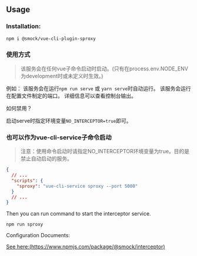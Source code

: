 ## Usage

### Installation:

```bash
npm i @smock/vue-cli-plugin-sproxy
```

### 使用方式

> 该服务会在任何vue子命令启动时启动。(只有在process.env.NODE_ENV为development时或未定义时生效。)

例如：
该服务会在运行`npm run serve` 或 `yarn serve`时自动运行。
该服务会运行在配置文件制定的端口。
详细信息可以查看控制台输出。

如何禁用？

启动serve时指定环境变量`NO_INTERCEPTOR=true`即可。

### 也可以作为vue-cli-service子命令启动

> 注意：使用命令启动时请指定NO_INTERCEPTOR环境变量为true。目的是禁止自动启动的服务。

```json
{
  // ...
  "scripts": {
    "sproxy": "vue-cli-service sproxy --port 5000"
  }
  // ...
}

```

Then you can run command to start the interceptor service.

```
npm run sproxy
```

Configuration Documents:

[See here:(https://www.npmjs.com/package/@smock/interceptor)](https://www.npmjs.com/package/@smock/interceptor)